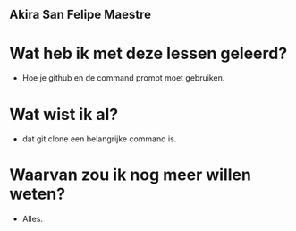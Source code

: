 ## Akira San Felipe Maestre

# Wat heb ik met deze lessen geleerd?

* Hoe je github en de command prompt moet gebruiken.

# Wat wist ik al?

* dat git clone een belangrijke command is.

# Waarvan zou ik nog meer willen weten?

* Alles.